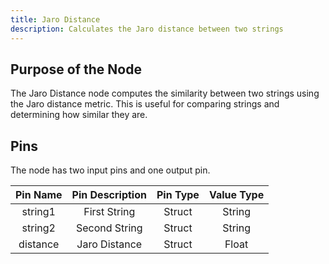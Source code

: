 ```yaml
---
title: Jaro Distance
description: Calculates the Jaro distance between two strings
---
```


## Purpose of the Node
The Jaro Distance node computes the similarity between two strings using the Jaro distance metric. This is useful for comparing strings and determining how similar they are.

## Pins
The node has two input pins and one output pin.

| Pin Name | Pin Description | Pin Type | Value Type |
|:----------:|:-------------:|:------:|:------:|
| string1 | First String | Struct | String |
| string2 | Second String | Struct | String |
| distance | Jaro Distance | Struct | Float |